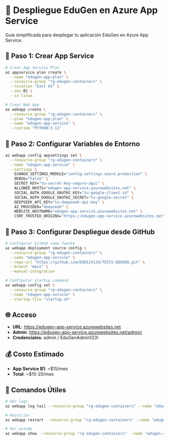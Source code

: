 # 🚀 Despliegue EduGen en Azure App Service

Guía simplificada para desplegar tu aplicación EduGen en Azure App Service.

## 🔧 Paso 1: Crear App Service

```bash
# Crear App Service Plan
az appservice plan create \
  --name "edugen-app-plan" \
  --resource-group "rg-edugen-containers" \
  --location "East US" \
  --sku B1 \
  --is-linux

# Crear Web App
az webapp create \
  --resource-group "rg-edugen-containers" \
  --plan "edugen-app-plan" \
  --name "edugen-app-service" \
  --runtime "PYTHON:3.11"
```

## 🔧 Paso 2: Configurar Variables de Entorno

```bash
az webapp config appsettings set \
  --resource-group "rg-edugen-containers" \
  --name "edugen-app-service" \
  --settings \
    DJANGO_SETTINGS_MODULE="config.settings.azure_production" \
    DEBUG="False" \
    SECRET_KEY="tu-secret-key-seguro-aqui" \
    ALLOWED_HOSTS="edugen-app-service.azurewebsites.net" \
    SOCIAL_AUTH_GOOGLE_OAUTH2_KEY="tu-google-client-id" \
    SOCIAL_AUTH_GOOGLE_OAUTH2_SECRET="tu-google-secret" \
    DEEPSEEK_API_KEY="tu-deepseek-api-key" \
    AI_PROVIDER="deepseek" \
    WEBSITE_HOSTNAME="edugen-app-service.azurewebsites.net" \
    CSRF_TRUSTED_ORIGINS="https://edugen-app-service.azurewebsites.net"
```

## 🔧 Paso 3: Configurar Despliegue desde GitHub

```bash
# Configurar GitHub como fuente
az webapp deployment source config \
  --resource-group "rg-edugen-containers" \
  --name "edugen-app-service" \
  --repo-url "https://github.com/DSR124124/TESIS-EDUGEN.git" \
  --branch "main" \
  --manual-integration

# Configurar startup command
az webapp config set \
  --resource-group "rg-edugen-containers" \
  --name "edugen-app-service" \
  --startup-file "startup.sh"
```

## 🌐 Acceso

- **URL**: https://edugen-app-service.azurewebsites.net
- **Admin**: https://edugen-app-service.azurewebsites.net/admin/
- **Credenciales**: admin / EduGenAdmin123!

## 💰 Costo Estimado

- **App Service B1**: ~$15/mes
- **Total**: ~$15-20/mes

## 🔧 Comandos Útiles

```bash
# Ver logs
az webapp log tail --resource-group "rg-edugen-containers" --name "edugen-app-service"

# Reiniciar
az webapp restart --resource-group "rg-edugen-containers" --name "edugen-app-service"

# Ver estado
az webapp show --resource-group "rg-edugen-containers" --name "edugen-app-service"
``` 